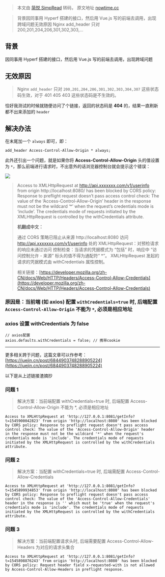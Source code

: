 > 本文由 [简悦 SimpRead](http://ksria.com/simpread/) 转码， 原文地址 [nowtime.cc](https://nowtime.cc/nginx/1360.html)

> 背景因同事用 Hyperf 搭建的接口，然后用 Vue.js 写的前端去调用，出现跨域问题无效原因 Nginx add_header 只对 200,201,204,206,301,302,303,...

背景
--

因同事用 Hyperf 搭建的接口，然后用 Vue.js 写的前端去调用，出现跨域问题

无效原因
----

> Nginx `add_header` 只对 `200,201,204,206,301,302,303,304,307` 这些状态码生效，对于 401 405 403 这些状态码是不生效的。

恰好我测试的时候就随便访问了个链接，返回的状态码是 **404** 的，结果一直刷新都不出来添加的 `header`

解决办法
----

在末尾加一个 `always` 即可，即：

```
add_header Access-Control-Allow-Origin * always;
```

此外还引出一个问题，就是如果你将 **Access-Control-Allow-Origin** 头的值设置为 `*`，那么前端进行请求时，不出意外的话浏览器控制台就会提示这个错误：

![](https://cdn.nowtime.cc/2021/04/30/1343951322.png)

> Access to XMLHttpRequest at http://api.xxxxxxx.com/v1/userinfo from origin http://localhost:8080/ has been blocked by CORS policy: Response to preflight request doesn’t pass access control check: The value of the ‘Access-Control-Allow-Origin’ header in the response must not be the wildcard ‘*’ when the request’s credentials mode is ‘include’. The credentials mode of requests initiated by the XMLHttpRequest is controlled by the withCredentials attribute.
> 
> **机翻成中文：**
> 
> 通过 CORS 策略已阻止从来源 http://localhost:8080 访问 http://api.xxxxxxx.com/v1/userinfo 处的 XMLHttpRequest：对预检请求的响应未通过访问 控制检查：当请求的凭据模式为 “包括” 时，响应中 “访问控制允许 - 来源” 标头的值不得为通配符“ *”。 XMLHttpRequest 发起的请求的凭据模式由 withCredentials 属性控制。
> 
> 相关链接：[https://developer.mozilla.org/zh-CN/docs/Web/HTTP/Headers/Access-Control-Allow-Credentials](https://developer.mozilla.org/zh-CN/docs/Web/HTTP/Headers/Access-Control-Allow-Credentials)

### 原因是：当前端 (如 axios) 配置 `withCredentials=true` 时, 后端配置 `Access-Control-Allow-Origin` 不能为 `*`, 必须是相应地址

### axios 设置 withCredentials 为 false

```
// axios配置
axios.defaults.withCredentials = false; // 携带cookie
```

* * *

更多相关跨于问题，这篇文章可以作参考：[https://juejin.cn/post/6844903748288905224](https://juejin.cn/post/6844903748288905224)

以下是从上述链接渣摘抄

### 问题 1

> 解决方案：当前端配置 withCredentials=true 时, 后端配置 Access-Control-Allow-Origin 不能为 *, 必须是相应地址

```
Access to XMLHttpRequest at 'http://127.0.0.1:8081/getInfo?t=1545900042823' from origin 'http://localhost:8080' has been blocked by CORS policy: Response to preflight request doesn't pass access control check: The value of the 'Access-Control-Allow-Origin' header in the response must not be the wildcard '*' when the request's credentials mode is 'include'. The credentials mode of requests initiated by the XMLHttpRequest is controlled by the withCredentials attribute.
```

### 问题 2

> 解决方案：当配置 withCredentials=true 时, 后端需配置 Access-Control-Allow-Credentials

```
Access to XMLHttpRequest at 'http://127.0.0.1:8081/getInfo?t=1545899934853' from origin 'http://localhost:8080' has been blocked by CORS policy: Response to preflight request doesn't pass access control check: The value of the 'Access-Control-Allow-Credentials' header in the response is '' which must be 'true' when the request's credentials mode is 'include'. The credentials mode of requests initiated by the XMLHttpRequest is controlled by the withCredentials attribute.
```

### 问题 3

> 解决方案：当前端配置请求头时, 后端需要配置 Access-Control-Allow-Headers 为对应的请求头集合

```
Access to XMLHttpRequest at 'http://127.0.0.1:8081/getInfo?t=1545898876243' from origin 'http://localhost:8080' has been blocked by CORS policy: Request header field x-requested-with is not allowed by Access-Control-Allow-Headers in preflight response.
```